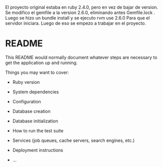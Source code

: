 El proyecto original estaba en ruby 2.4.0, pero en vez de bajar de version. Se modifico el gemfile a la version 2.6.0, eliminando antes Gemfile.lock . Luego se hizo un bundle install y se ejecuto rvm use 2.6.0 Para que el servidor iniciara.
Luego de eso se empezo a trabajar en el proyecto.



# README

This README would normally document whatever steps are necessary to get the
application up and running.

Things you may want to cover:

* Ruby version

* System dependencies

* Configuration

* Database creation

* Database initialization

* How to run the test suite

* Services (job queues, cache servers, search engines, etc.)

* Deployment instructions

* ...
